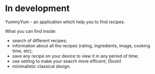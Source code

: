 # In development

YummyYum - an application which help you to find recipes.

What you can find inside:

- search of different recipes;
- information about all the recipes (rating, ingredients, image, cooking time, etc);
- save any recipe on your device to view it in any period of time;
- use setting to make your seacrh more efficent; (Soon)
- minimalistic classical design.
